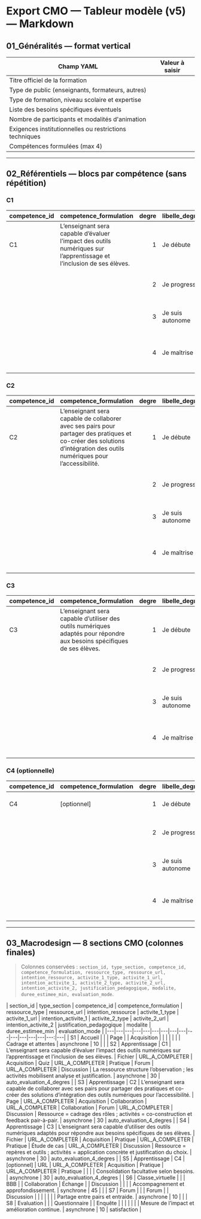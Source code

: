 # Export CMO — Tableur modèle (v5) — **Markdown**

## 01_Généralités — format vertical

| Champ YAML | Valeur à saisir |
|---|---|
| Titre officiel de la formation |  |
| Type de public (enseignants, formateurs, autres) |  |
| Type de formation, niveau scolaire et expertise |  |
| Liste des besoins spécifiques éventuels |  |
| Nombre de participants et modalités d'animation |  |
| Exigences institutionnelles ou restrictions techniques |  |
| Compétences formulées (max 4) |  |

---

## 02_Référentiels — blocs par compétence (sans répétition)

### C1
| competence_id | competence_formulation | degre | libelle_degre     | indicateur_qualitatif                                                     | indicateur_quantitatif                         |
|---|---|---:|---|---|---|
| C1 | L’enseignant sera capable d’évaluer l’impact des outils numériques sur l’apprentissage et l’inclusion de ses élèves. | 1 | Je débute        | Je repère des éléments clés liés à la compétence.                         | Au moins **25 %** de réussite dans l’activité |
|  |  | 2 | Je progresse     | Je réalise la compétence avec appui (exemples, guide).                     | Au moins **50 %** de réussite dans l’activité |
|  |  | 3 | Je suis autonome | Je réalise la compétence de manière autonome et justifiée.                 | Au moins **75 %** de réussite dans l’activité |
|  |  | 4 | Je maîtrise      | J’adapte la compétence à des contextes variés et j’accompagne mes pairs.  | **100 %** de réussite dans l’activité |

### C2
| competence_id | competence_formulation | degre | libelle_degre     | indicateur_qualitatif                                                     | indicateur_quantitatif                         |
|---|---|---:|---|---|---|
| C2 | L’enseignant sera capable de collaborer avec ses pairs pour partager des pratiques et co-créer des solutions d’intégration des outils numériques pour l’accessibilité. | 1 | Je débute        | Je repère des éléments clés liés à la compétence.                         | Au moins **25 %** de réussite dans l’activité |
|  |  | 2 | Je progresse     | Je réalise la compétence avec appui (exemples, guide).                     | Au moins **50 %** de réussite dans l’activité |
|  |  | 3 | Je suis autonome | Je réalise la compétence de manière autonome et justifiée.                 | Au moins **75 %** de réussite dans l’activité |
|  |  | 4 | Je maîtrise      | J’adapte la compétence à des contextes variés et j’accompagne mes pairs.  | **100 %** de réussite dans l’activité |

### C3
| competence_id | competence_formulation | degre | libelle_degre     | indicateur_qualitatif                                                     | indicateur_quantitatif                         |
|---|---|---:|---|---|---|
| C3 | L’enseignant sera capable d’utiliser des outils numériques adaptés pour répondre aux besoins spécifiques de ses élèves. | 1 | Je débute        | Je repère des éléments clés liés à la compétence.                         | Au moins **25 %** de réussite dans l’activité |
|  |  | 2 | Je progresse     | Je réalise la compétence avec appui (exemples, guide).                     | Au moins **50 %** de réussite dans l’activité |
|  |  | 3 | Je suis autonome | Je réalise la compétence de manière autonome et justifiée.                 | Au moins **75 %** de réussite dans l’activité |
|  |  | 4 | Je maîtrise      | J’adapte la compétence à des contextes variés et j’accompagne mes pairs.  | **100 %** de réussite dans l’activité |

### C4 (optionnelle)
| competence_id | competence_formulation | degre | libelle_degre     | indicateur_qualitatif                                                     | indicateur_quantitatif                         |
|---|---|---:|---|---|---|
| C4 | [optionnel] | 1 | Je débute        | Je repère des éléments clés liés à la compétence.                         | Au moins **25 %** de réussite dans l’activité |
|  |  | 2 | Je progresse     | Je réalise la compétence avec appui (exemples, guide).                     | Au moins **50 %** de réussite dans l’activité |
|  |  | 3 | Je suis autonome | Je réalise la compétence de manière autonome et justifiée.                 | Au moins **75 %** de réussite dans l’activité |
|  |  | 4 | Je maîtrise      | J’adapte la compétence à des contextes variés et j’accompagne mes pairs.  | **100 %** de réussite dans l’activité |

---

## 03_Macrodesign — 8 sections CMO (colonnes finales)

> Colonnes conservées : `section_id, type_section, competence_id, competence_formulation, ressource_type, ressource_url, intention_ressource, activite_1_type, activite_1_url, intention_activite_1, activite_2_type, activite_2_url, intention_activite_2, justification_pedagogique, modalite, duree_estimee_min, evaluation_mode`.

| section_id | type_section | competence_id | competence_formulation | ressource_type | ressource_url | intention_ressource | activite_1_type | activite_1_url | intention_activite_1 | activite_2_type | activite_2_url | intention_activite_2 | justification_pedagogique | modalite | duree_estimee_min | evaluation_mode |
|---|---|---|---|---|---|---|---|---|---|---|---|---|---|---:|---|
| S1 | Accueil |  |  | Page |  | Acquisition |  |  |  |  |  |  | Cadrage et attentes | asynchrone | 10 |  |
| S2 | Apprentissage | C1 | L’enseignant sera capable d’évaluer l’impact des outils numériques sur l’apprentissage et l’inclusion de ses élèves. | Fichier | URL_A_COMPLETER | Acquisition | Quiz | URL_A_COMPLETER | Pratique | Forum | URL_A_COMPLETER | Discussion | La ressource structure l’observation ; les activités mobilisent analyse et justification. | asynchrone | 30 | auto_evaluation_4_degres |
| S3 | Apprentissage | C2 | L’enseignant sera capable de collaborer avec ses pairs pour partager des pratiques et co-créer des solutions d’intégration des outils numériques pour l’accessibilité. | Page | URL_A_COMPLETER | Acquisition | Collaboration | URL_A_COMPLETER | Collaboration | Forum | URL_A_COMPLETER | Discussion | Ressource = cadrage des rôles ; activités = co-construction et feedback pair-à-pair. | asynchrone | 30 | auto_evaluation_4_degres |
| S4 | Apprentissage | C3 | L’enseignant sera capable d’utiliser des outils numériques adaptés pour répondre aux besoins spécifiques de ses élèves. | Fichier | URL_A_COMPLETER | Acquisition | Pratique | URL_A_COMPLETER | Pratique | Étude de cas | URL_A_COMPLETER | Discussion | Ressource = repères et outils ; activités = application concrète et justification du choix. | asynchrone | 30 | auto_evaluation_4_degres |
| S5 | Apprentissage | C4 | [optionnel] | URL | URL_A_COMPLETER | Acquisition | Pratique | URL_A_COMPLETER | Pratique |  |  |  | Consolidation facultative selon besoins. | asynchrone | 30 | auto_evaluation_4_degres |
| S6 | Classe_virtuelle |  |  | BBB |  | Collaboration | Échange |  | Discussion |  |  |  | Accompagnement et approfondissement. | synchrone | 45 |  |
| S7 | Forum |  |  | Forum |  | Discussion |  |  |  |  |  |  | Partage entre pairs et entraide. | asynchrone | 10 |  |
| S8 | Evaluation |  |  | Questionnaire |  | Enquête |  |  |  |  |  |  | Mesure de l’impact et amélioration continue. | asynchrone | 10 | satisfaction |


